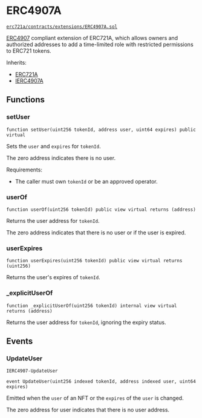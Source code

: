 # ERC4907A

[`erc721a/contracts/extensions/ERC4907A.sol`](https://github.com/chiru-labs/ERC721A/blob/main/contracts/extensions/ERC4907A.sol)

[ERC4907](https://eips.ethereum.org/EIPS/eip-4907) compliant extension of ERC721A, which allows owners and authorized addresses to add a time-limited role with restricted permissions to ERC721 tokens.

Inherits:

- [ERC721A](erc721a.md)
- [IERC4907A](interfaces.md#ierc4907a) 


## Functions

### setUser

```solidity
function setUser(uint256 tokenId, address user, uint64 expires) public virtual
```

Sets the `user` and `expires` for `tokenId`.

The zero address indicates there is no user.

Requirements:

- The caller must own `tokenId` or be an approved operator.


### userOf 

```solidity
function userOf(uint256 tokenId) public view virtual returns (address)
```

Returns the user address for `tokenId`.

The zero address indicates that there is no user or if the user is expired.

### userExpires

```solidity
function userExpires(uint256 tokenId) public view virtual returns (uint256)
```

Returns the user's expires of `tokenId`.

### \_explicitUserOf

```solidity
function _explicitUserOf(uint256 tokenId) internal view virtual returns (address)
```

Returns the user address for `tokenId`, ignoring the expiry status.


## Events

### UpdateUser

`IERC4907-UpdateUser`

```solidity
event UpdateUser(uint256 indexed tokenId, address indexed user, uint64 expires)
```

Emitted when the `user` of an NFT or the `expires` of the `user` is changed.

The zero address for user indicates that there is no user address.

